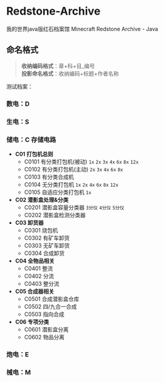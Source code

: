 # Redstone-Archive
我的世界java版红石档案馆 Minecraft Redstone Archive - Java



## 命名格式
> **收纳编码格式**：章+科+目_编号   
> **投影命名格式**：收纳编码+标题+作者名称

测试档案：


### 数电：D 
### 生电：S 
### 储电：C 存储电路
- **C01 打包机总则**
  - C0101 有分类打包机(被动) `1x` `2x` `3x` `4x` `6x` `8x` `12x`
  - C0102 有分类打包机(主动) `2x` `3x` `4x` `6x` `8x`
  - C0103 有分类合成机
  - C0104 无分类打包机 `1x` `2x` `4x` `6x` `8x` `12x`
  - C0105 自适应分类打包机 `1x`
- **C02 潜影盒处理&分类**
  - C0201 潜影盒容量分类器 `3分仪` `4分仪` `5分仪`
  - C0202 潜影盒检测分类器
- **C03 卸货器**    
  - C0301 烧包机
  - C0302 有矿车卸货
  - C0303 无矿车卸货
  - C0304 合成卸货
- **C04 全物品相关**
  - C0401 整流
  - C0402 分流
  - C0403 整分流
- **C05 合成器相关**
  - C0501 合成潜影盒仓库
  - C0502 四/九合一合成
  - C0503 指向合成
- **C06 专项分类**
  - C0601 潜影盒分离
  - C0602 物品分离
### 炮电：E 
### 械电：M